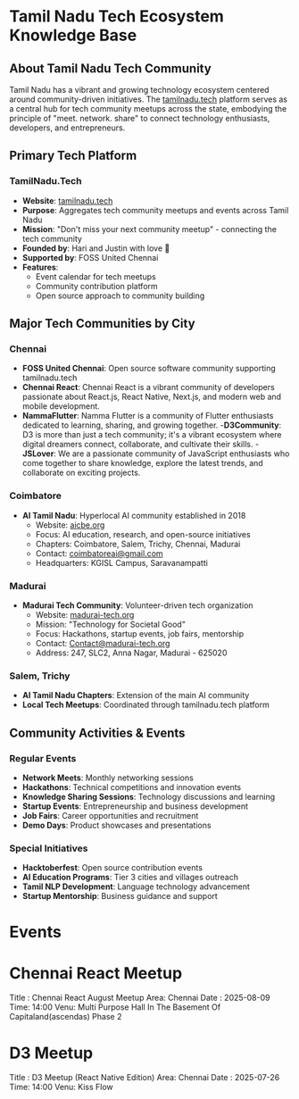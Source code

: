 # Tamil Nadu Tech Ecosystem Knowledge Base

## About Tamil Nadu Tech Community

Tamil Nadu has a vibrant and growing technology ecosystem centered around community-driven initiatives. The [tamilnadu.tech](https://tamilnadu.tech/) platform serves as a central hub for tech community meetups across the state, embodying the principle of "meet. network. share" to connect technology enthusiasts, developers, and entrepreneurs.

## Primary Tech Platform

### TamilNadu.Tech
- **Website**: [tamilnadu.tech](https://tamilnadu.tech/)
- **Purpose**: Aggregates tech community meetups and events across Tamil Nadu
- **Mission**: "Don't miss your next community meetup" - connecting the tech community
- **Founded by**: Hari and Justin with love 💚
- **Supported by**: FOSS United Chennai
- **Features**:
  - Event calendar for tech meetups
  - Community contribution platform
  - Open source approach to community building

## Major Tech Communities by City

### Chennai
- **FOSS United Chennai**: Open source software community supporting tamilnadu.tech
- **Chennai React**: Chennai React is a vibrant community of developers passionate about React.js, React Native, Next.js, and modern web and mobile development.
- **NammaFlutter**: Namma Flutter is a community of Flutter enthusiasts dedicated to learning, sharing, and growing together.
-**D3Community**: D3 is more than just a tech community; it's a vibrant ecosystem where digital dreamers connect, collaborate, and cultivate their skills.
-**JSLover**: We are a passionate community of JavaScript enthusiasts who come together to share knowledge, explore the latest trends, and collaborate on exciting projects.

### Coimbatore  
- **AI Tamil Nadu**: Hyperlocal AI community established in 2018
  - Website: [aicbe.org](https://aicbe.org/)
  - Focus: AI education, research, and open-source initiatives
  - Chapters: Coimbatore, Salem, Trichy, Chennai, Madurai
  - Contact: coimbatoreai@gmail.com
  - Headquarters: KGISL Campus, Saravanampatti

### Madurai
- **Madurai Tech Community**: Volunteer-driven tech organization
  - Website: [madurai-tech.org](https://www.madurai-tech.org/)
  - Mission: "Technology for Societal Good"
  - Focus: Hackathons, startup events, job fairs, mentorship
  - Contact: Contact@madurai-tech.org
  - Address: 247, SLC2, Anna Nagar, Madurai - 625020

### Salem, Trichy
- **AI Tamil Nadu Chapters**: Extension of the main AI community
- **Local Tech Meetups**: Coordinated through tamilnadu.tech platform

## Community Activities & Events

### Regular Events
- **Network Meets**: Monthly networking sessions
- **Hackathons**: Technical competitions and innovation events
- **Knowledge Sharing Sessions**: Technology discussions and learning
- **Startup Events**: Entrepreneurship and business development
- **Job Fairs**: Career opportunities and recruitment
- **Demo Days**: Product showcases and presentations

### Special Initiatives
- **Hacktoberfest**: Open source contribution events
- **AI Education Programs**: Tier 3 cities and villages outreach
- **Tamil NLP Development**: Language technology advancement
- **Startup Mentorship**: Business guidance and support


# Events

# Chennai React Meetup
Title : Chennai React August Meetup
Area: Chennai
Date : 2025-08-09
Time: 14:00
Venu: Multi Purpose Hall In The Basement Of Capitaland(ascendas) Phase 2

# D3 Meetup
Title : D3 Meetup (React Native Edition)
Area: Chennai
Date : 2025-07-26
Time: 14:00
Venu: Kiss Flow
